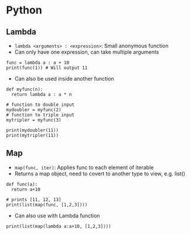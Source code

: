 # Python

## Lambda

- `lambda <arguments> : <expression>`: Small anonymous function
- Can only have one expression, can take multiple arguments

```
func = lambda a : a + 10
print(func(1)) # Will output 11
``` 

- Can also be used inside another function

```
def myfunc(n):
  return lambda a : a * n

# function to double input
mydoubler = myfunc(2)
# function to triple input
mytripler = myfunc(3)

print(mydoubler(11))
print(mytripler(11))
```

## Map

- `map(func, iter)`: Applies func to each element of iterable
- Returns a map object, need to covert to another type to view, e.g. list()

```
def func(a):
  return a+10
  
# prints [11, 12, 13]
print(list(map(func, [1,2,3])))

```

- Can also use with Lambda function

`print(list(map(lambda a:a+10, [1,2,3])))`

